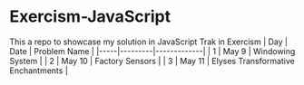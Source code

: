 # Exercism-JavaScript
This a repo to showcase my solution in JavaScript Trak in Exercism
| Day | Date | Problem Name	|
|-----|---------|-------------|
| 1 | May 9 | Windowing System |
| 2 | May 10 | Factory Sensors |
| 3 | May 11 | Elyses Transformative Enchantments |
